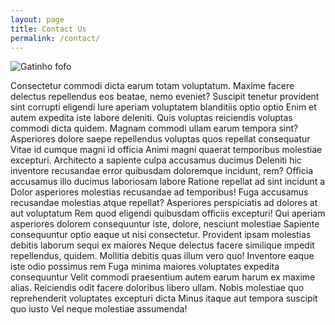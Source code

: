 ```yaml
---
layout: page
title: Contact Us
permalink: /contact/
---
```


![Gatinho fofo](https://i.ytimg.com/vi/_43lSXa1yDs/maxresdefault.jpg)

Consectetur commodi dicta earum totam voluptatum. Maxime facere delectus
repellendus eos beatae, nemo eveniet? Suscipit tenetur provident sint corrupti
eligendi Iure aperiam voluptatem blanditiis optio optio Enim et autem expedita
iste labore deleniti. Quis voluptas reiciendis voluptas commodi dicta quidem.
Magnam commodi ullam earum tempora sint? Asperiores dolore saepe repellendus
voluptas quos repellat consequatur Vitae id cumque magni id officia Animi magni
quaerat temporibus molestiae excepturi. Architecto a sapiente culpa accusamus
ducimus Deleniti hic inventore recusandae error quibusdam doloremque incidunt,
rem? Officia accusamus illo ducimus laboriosam labore Ratione repellat ad sint
incidunt a Dolor asperiores molestias recusandae ad temporibus! Fuga accusamus
recusandae molestias atque repellat? Asperiores perspiciatis ad dolores at aut
voluptatum Rem quod eligendi quibusdam officiis excepturi! Qui aperiam
asperiores dolorem consequuntur iste, dolore, nesciunt molestiae Sapiente
consequuntur optio eaque ut nisi consectetur. Provident ipsam molestias debitis
laborum sequi ex maiores Neque delectus facere similique impedit repellendus,
quidem. Mollitia debitis quas illum vero quo! Inventore eaque iste odio possimus
rem Fuga minima maiores voluptates expedita consequuntur Velit commodi
praesentium autem earum harum ex maxime alias. Reiciendis odit facere doloribus
libero ullam. Nobis molestiae quo reprehenderit voluptates excepturi dicta Minus
itaque aut tempora suscipit quo iusto Vel neque molestiae assumenda!
